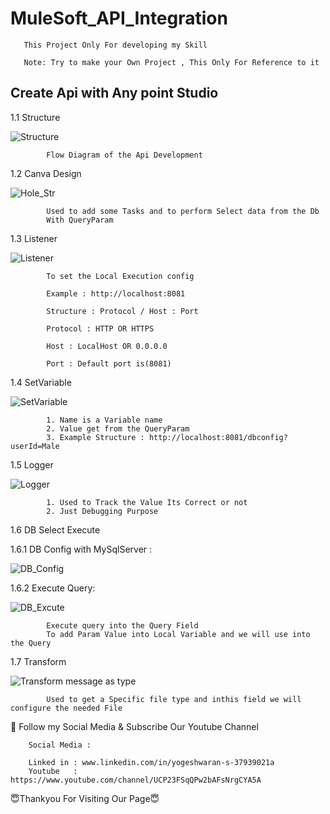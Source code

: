 # MuleSoft_API_Integration

       This Project Only For developing my Skill
       
       Note: Try to make your Own Project , This Only For Reference to it
       
## Create Api with Any point Studio

1.1 Structure
      
![Structure](https://user-images.githubusercontent.com/82278181/235137960-1ad1b14b-4e9b-4def-afbd-b728f39fdd28.png)
 
            Flow Diagram of the Api Development 
      
1.2 Canva Design
      
![Hole_Str](https://user-images.githubusercontent.com/82278181/235138203-731608d4-4d16-4ff5-a8a4-f452d74f7e4d.png)
      
            Used to add some Tasks and to perform Select data from the Db
            With QueryParam


1.3 Listener 

![Listener](https://user-images.githubusercontent.com/82278181/235138802-ece0cfc7-8e32-4ccd-9956-c0852cab2ea1.png)

            To set the Local Execution config

            Example : http://localhost:8081

            Structure : Protocol / Host : Port

            Protocol : HTTP OR HTTPS

            Host : LocalHost OR 0.0.0.0

            Port : Default port is(8081)


1.4 SetVariable 

![SetVariable](https://user-images.githubusercontent.com/82278181/235138933-a409d268-31f7-44ec-a7ee-39b21690d76d.png)

            1. Name is a Variable name 
            2. Value get from the QueryParam
            3. Example Structure : http://localhost:8081/dbconfig?userId=Male

1.5 Logger

![Logger](https://user-images.githubusercontent.com/82278181/235139023-48bfa44b-a8b7-442a-8de6-cbd032f18069.png)

            1. Used to Track the Value Its Correct or not
            2. Just Debugging Purpose

1.6 DB Select Execute 

1.6.1 DB Config with MySqlServer :

![DB_Config](https://user-images.githubusercontent.com/82278181/235139194-acdb0817-c5be-42c1-b801-374441cc52d4.png)


1.6.2 Execute Query:

![DB_Excute](https://user-images.githubusercontent.com/82278181/235139260-a4f80fb5-fdaf-4512-ab9e-1f7063972fa1.png)

            Execute query into the Query Field
            To add Param Value into Local Variable and we will use into the Query

1.7 Transform  

![Transform message as type](https://user-images.githubusercontent.com/82278181/235139370-218c078c-04d3-4a90-949f-def6c7827218.png)

            Used to get a Specific file type and inthis field we will configure the needed File
            
            
🙏 Follow my Social Media & Subscribe Our Youtube Channel 


        Social Media :

        Linked in : www.linkedin.com/in/yogeshwaran-s-37939021a
        Youtube   : https://www.youtube.com/channel/UCP23FSqQPw2bAFsNrgCYA5A

                          
😇Thankyou For Visiting Our Page😇
